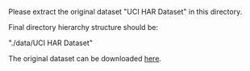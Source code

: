 Please extract the original dataset "UCI HAR Dataset" in this directory. 

Final directory hierarchy structure should be:

"./data/UCI HAR Dataset"

The original dataset can be downloaded [here](https://d396qusza40orc.cloudfront.net/getdata%2Fprojectfiles%2FUCI%20HAR%20Dataset.zip).